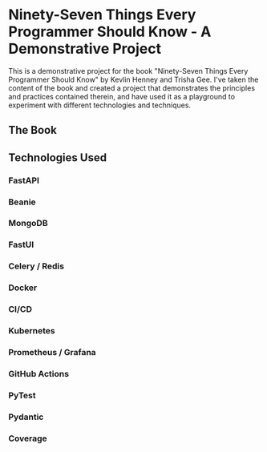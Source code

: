 # Ninety-Seven Things Every Programmer Should Know - A Demonstrative Project

This is a demonstrative project for the book "Ninety-Seven Things Every Programmer Should Know" by Kevlin Henney and 
Trisha Gee. I've taken the content of the book and created a project that demonstrates the principles and practices
contained therein, and have used it as a playground to experiment with different technologies and techniques.

## The Book

## Technologies Used

### FastAPI

### Beanie

### MongoDB

### FastUI

### Celery / Redis

### Docker

### CI/CD

### Kubernetes

### Prometheus / Grafana

### GitHub Actions

### PyTest

### Pydantic

### Coverage
